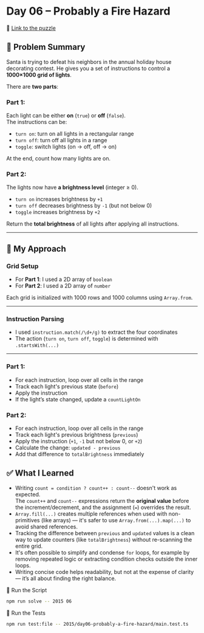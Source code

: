 # Day 06 – Probably a Fire Hazard

📌 [Link to the puzzle](https://adventofcode.com/2015/day/6)

## 🧩 Problem Summary

Santa is trying to defeat his neighbors in the annual holiday house decorating contest. He gives you a set of instructions to control a **1000×1000 grid of lights**.

There are **two parts**:

### Part 1:

Each light can be either **on** (`true`) or **off** (`false`).  
The instructions can be:

- `turn on`: turn on all lights in a rectangular range
- `turn off`: turn off all lights in a range
- `toggle`: switch lights (on → off, off → on)

At the end, count how many lights are on.

### Part 2:

The lights now have **a brightness level** (integer ≥ 0).

- `turn on` increases brightness by `+1`
- `turn off` decreases brightness by `-1` (but not below 0)
- `toggle` increases brightness by `+2`

Return the **total brightness** of all lights after applying all instructions.

---

## 🧠 My Approach

### Grid Setup

- For **Part 1**: I used a 2D array of `boolean`
- For **Part 2**: I used a 2D array of `number`

Each grid is initialized with 1000 rows and 1000 columns using `Array.from`.

---

### Instruction Parsing

- I used `instruction.match(/\d+/g)` to extract the four coordinates
- The action (`turn on`, `turn off`, `toggle`) is determined with `.startsWith(...)`

---

### Part 1:

- For each instruction, loop over all cells in the range
- Track each light's previous state (`before`)
- Apply the instruction
- If the light’s state changed, update a `countLightOn`

### Part 2:

- For each instruction, loop over all cells in the range
- Track each light's previous brightness (`previous`)
- Apply the instruction (`+1`, `-1` but not below 0, or `+2`)
- Calculate the change: `updated - previous`
- Add that difference to `totalBrightness` immediately

## ✅ What I Learned

- Writing `count = condition ? count++ : count--` doesn't work as expected.  
  The `count++` and `count--` expressions return the **original value** before the increment/decrement, and the assignment (`=`) overrides the result.
- `Array.fill(...)` creates multiple references when used with non-primitives (like arrays) — it's safer to use `Array.from(...).map(...)` to avoid shared references.
- Tracking the difference between `previous` and `updated` values is a clean way to update counters (like `totalBrightness`) without re-scanning the entire grid.
- It's often possible to simplify and condense `for` loops, for example by removing repeated logic or extracting condition checks outside the inner loops.
- Writing concise code helps readability, but not at the expense of clarity — it’s all about finding the right balance.

🚀 Run the Script

```bash
npm run solve -- 2015 06
```

🧪 Run the Tests

```bash
npm run test:file -- 2015/day06-probably-a-fire-hazard/main.test.ts
```
